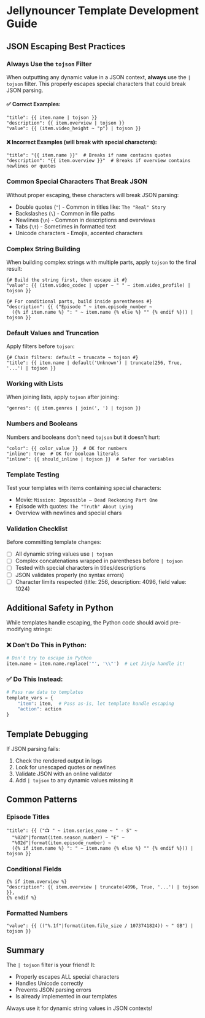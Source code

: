 # Jellynouncer Template Development Guide

## JSON Escaping Best Practices

### Always Use the `tojson` Filter

When outputting any dynamic value in a JSON context, **always** use the `| tojson` filter. This properly escapes special characters that could break JSON parsing.

#### ✅ Correct Examples:
```jinja2
"title": {{ item.name | tojson }}
"description": {{ item.overview | tojson }}
"value": {{ (item.video_height ~ "p") | tojson }}
```

#### ❌ Incorrect Examples (will break with special characters):
```jinja2
"title": "{{ item.name }}"  # Breaks if name contains quotes
"description": "{{ item.overview }}"  # Breaks if overview contains newlines or quotes
```

### Common Special Characters That Break JSON

Without proper escaping, these characters will break JSON parsing:
- Double quotes (`"`) - Common in titles like: `The "Real" Story`
- Backslashes (`\`) - Common in file paths
- Newlines (`\n`) - Common in descriptions and overviews
- Tabs (`\t`) - Sometimes in formatted text
- Unicode characters - Emojis, accented characters

### Complex String Building

When building complex strings with multiple parts, apply `tojson` to the final result:

```jinja2
{# Build the string first, then escape it #}
"value": {{ (item.video_codec | upper ~ " " ~ item.video_profile) | tojson }}

{# For conditional parts, build inside parentheses #}
"description": {{ ("Episode " ~ item.episode_number ~ 
  ({% if item.name %} ": " ~ item.name {% else %} "" {% endif %})) | tojson }}
```

### Default Values and Truncation

Apply filters before `tojson`:

```jinja2
{# Chain filters: default → truncate → tojson #}
"title": {{ item.name | default('Unknown') | truncate(256, True, '...') | tojson }}
```

### Working with Lists

When joining lists, apply `tojson` after joining:

```jinja2
"genres": {{ item.genres | join(', ') | tojson }}
```

### Numbers and Booleans

Numbers and booleans don't need `tojson` but it doesn't hurt:

```jinja2
"color": {{ color_value }}  # OK for numbers
"inline": true  # OK for boolean literals
"inline": {{ should_inline | tojson }}  # Safer for variables
```

### Template Testing

Test your templates with items containing special characters:
- Movie: `Mission: Impossible – Dead Reckoning Part One`
- Episode with quotes: `The "Truth" About Lying`
- Overview with newlines and special chars

### Validation Checklist

Before committing template changes:
- [ ] All dynamic string values use `| tojson`
- [ ] Complex concatenations wrapped in parentheses before `| tojson`
- [ ] Tested with special characters in titles/descriptions
- [ ] JSON validates properly (no syntax errors)
- [ ] Character limits respected (title: 256, description: 4096, field value: 1024)

## Additional Safety in Python

While templates handle escaping, the Python code should avoid pre-modifying strings:

### ❌ Don't Do This in Python:
```python
# Don't try to escape in Python
item.name = item.name.replace('"', '\\"')  # Let Jinja handle it!
```

### ✅ Do This Instead:
```python
# Pass raw data to templates
template_vars = {
    "item": item,  # Pass as-is, let template handle escaping
    "action": action
}
```

## Template Debugging

If JSON parsing fails:
1. Check the rendered output in logs
2. Look for unescaped quotes or newlines
3. Validate JSON with an online validator
4. Add `| tojson` to any dynamic values missing it

## Common Patterns

### Episode Titles
```jinja2
"title": {{ ("📺 " ~ item.series_name ~ " - S" ~ 
  "%02d"|format(item.season_number) ~ "E" ~ 
  "%02d"|format(item.episode_number) ~ 
  ({% if item.name %} ": " ~ item.name {% else %} "" {% endif %})) | tojson }}
```

### Conditional Fields
```jinja2
{% if item.overview %}
"description": {{ item.overview | truncate(4096, True, '...') | tojson }},
{% endif %}
```

### Formatted Numbers
```jinja2
"value": {{ (("%.1f"|format(item.file_size / 1073741824)) ~ " GB") | tojson }}
```

## Summary

The `| tojson` filter is your friend! It:
- Properly escapes ALL special characters
- Handles Unicode correctly
- Prevents JSON parsing errors
- Is already implemented in our templates

Always use it for dynamic string values in JSON contexts!